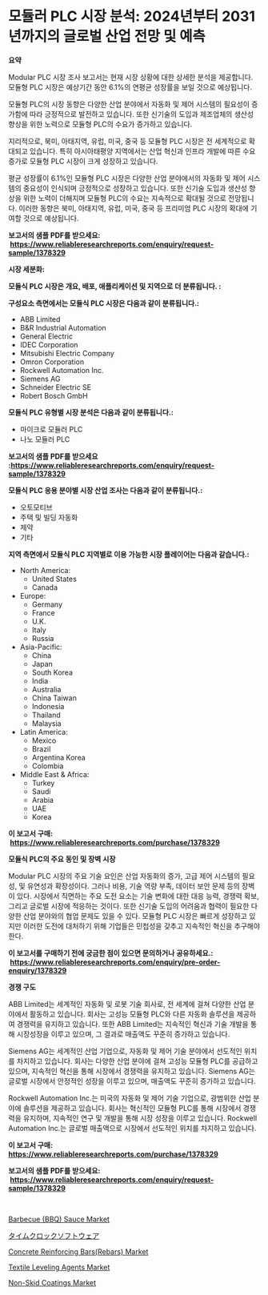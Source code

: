 <p><h1>모듈러 PLC 시장 분석: 2024년부터 2031년까지의 글로벌 산업 전망 및 예측</h1></p><p><strong>요약</strong></p>
<p><p>Modular PLC 시장 조사 보고서는 현재 시장 상황에 대한 상세한 분석을 제공합니다. 모듈형 PLC 시장은 예상기간 동안 6.1%의 연평균 성장률을 보일 것으로 예상됩니다.</p><p>모듈형 PLC의 시장 동향은 다양한 산업 분야에서 자동화 및 제어 시스템의 필요성이 증가함에 따라 긍정적으로 발전하고 있습니다. 또한 신기술의 도입과 제조업체의 생산성 향상을 위한 노력으로 모듈형 PLC의 수요가 증가하고 있습니다.</p><p>지리적으로, 북미, 아태지역, 유럽, 미국, 중국 등 모듈형 PLC 시장은 전 세계적으로 확대되고 있습니다. 특히 아시아태평양 지역에서는 산업 혁신과 인프라 개발에 따른 수요 증가로 모듈형 PLC 시장이 크게 성장하고 있습니다.</p><p>평균 성장률이 6.1%인 모듈형 PLC 시장은 다양한 산업 분야에서의 자동화 및 제어 시스템의 중요성이 인식되며 긍정적으로 성장하고 있습니다. 또한 신기술 도입과 생산성 향상을 위한 노력이 더해지며 모듈형 PLC의 수요는 지속적으로 확대될 것으로 전망됩니다. 이러한 동향은 북미, 아태지역, 유럽, 미국, 중국 등 프리미엄 PLC 시장의 확대에 기여할 것으로 예상됩니다.</p></p>
<p><strong>보고서의 샘플 PDF를 받으세요: &nbsp;<a href="https://www.reliableresearchreports.com/enquiry/request-sample/1378329">https://www.reliableresearchreports.com/enquiry/request-sample/1378329</a></strong></p>
<p><strong>시장 세분화:</strong></p>
<p><strong> 모듈식 PLC 시장은 개요, 배포, 애플리케이션 및 지역으로 더 분류됩니다. :</strong></p>
<p><strong>구성요소 측면에서는 모듈식 PLC 시장은 다음과 같이 분류됩니다.:</strong></p>
<p><ul><li>ABB Limited</li><li>B&R Industrial Automation</li><li>General Electric</li><li>IDEC Corporation</li><li>Mitsubishi Electric Company</li><li>Omron Corporation</li><li>Rockwell Automation Inc.</li><li>Siemens AG</li><li>Schneider Electric SE</li><li>Robert Bosch GmbH</li></ul></p>
<p><strong> 모듈식 PLC 유형별 시장 분석은 다음과 같이 분류됩니다.:</strong></p>
<p><ul><li>마이크로 모듈러 PLC</li><li>나노 모듈러 PLC</li></ul></p>
<p><strong>보고서의 샘플 PDF를 받으세요 :<a href="https://www.reliableresearchreports.com/enquiry/request-sample/1378329">https://www.reliableresearchreports.com/enquiry/request-sample/1378329</a></strong></p>
<p><strong> 모듈식 PLC 응용 분야별 시장 산업 조사는 다음과 같이 분류됩니다.:</strong></p>
<p><ul><li>오토모티브</li><li>주택 및 빌딩 자동화</li><li>제약</li><li>기타</li></ul></p>
<p><strong>지역 측면에서 모듈식 PLC 지역별로 이용 가능한 시장 플레이어는 다음과 같습니다.:</strong></p>
<p><ul>
    <li>
        North America:
        <ul>
            <li>United States</li>
            <li>Canada</li>
        </ul>
    </li>
    <li>
        Europe:
        <ul>
            <li>Germany</li>
            <li>France</li>
            <li>U.K.</li>
            <li>Italy</li>
            <li>Russia</li>
        </ul>
    </li>
    <li>
        Asia-Pacific:
        <ul>
            <li>China</li>
            <li>Japan</li>
            <li>South Korea</li>
            <li>India</li>
            <li>Australia</li>
            <li>China Taiwan</li>
            <li>Indonesia</li>
            <li>Thailand</li>
            <li>Malaysia</li>
        </ul>
    </li>
    <li>
        Latin America:
        <ul>
            <li>Mexico</li>
            <li>Brazil</li>
            <li>Argentina Korea</li>
            <li>Colombia</li>
        </ul>
    </li>
    <li>
        Middle East & Africa:
        <ul>
            <li>Turkey</li>
            <li>Saudi</li>
            <li>Arabia</li>
            <li>UAE</li>
            <li>Korea</li>
        </ul>
    </li>
    </ul></p>
<p><strong>이 보고서 구매: &nbsp;<a href="https://www.reliableresearchreports.com/purchase/1378329">https://www.reliableresearchreports.com/purchase/1378329</a></strong></p>
<p><strong>모듈식 PLC의 주요 동인 및 장벽 시장</strong></p>
<p><p>Modular PLC 시장의 주요 기술 요인은 산업 자동화의 증가, 고급 제어 시스템의 필요성, 및 유연성과 확장성이다. 그러나 비용, 기술 역량 부족, 데이터 보안 문제 등의 장벽이 있다. 시장에서 직면하는 주요 도전 요소는 기술 변화에 대한 대응 능력, 경쟁력 확보, 그리고 글로벌 시장에 적응하는 것이다. 또한 신기술 도입의 어려움과 협력이 필요한 다양한 산업 분야와의 협업 문제도 있을 수 있다. 모듈형 PLC 시장은 빠르게 성장하고 있지만 이러한 도전에 대처하기 위해 기업들은 민첩성을 갖추고 지속적인 혁신을 추구해야 한다.</p></p>
<p><strong>이 보고서를 구매하기 전에 궁금한 점이 있으면 문의하거나 공유하세요.: &nbsp;<a href="https://www.reliableresearchreports.com/enquiry/pre-order-enquiry/1378329">https://www.reliableresearchreports.com/enquiry/pre-order-enquiry/1378329</a></strong></p>
<p><strong>경쟁 구도</strong></p>
<p><p>ABB Limited는 세계적인 자동화 및 로봇 기술 회사로, 전 세계에 걸쳐 다양한 산업 분야에서 활동하고 있습니다. 회사는 고성능 모듈형 PLC와 다른 자동화 솔루션을 제공하여 경쟁력을 유지하고 있습니다. 또한 ABB Limited는 지속적인 혁신과 기술 개발을 통해 시장성장을 이루고 있으며, 그 결과로 매출액도 꾸준히 증가하고 있습니다.</p><p>Siemens AG는 세계적인 산업 기업으로, 자동화 및 제어 기술 분야에서 선도적인 위치를 차지하고 있습니다. 회사는 다양한 산업 분야에 걸쳐 고성능 모듈형 PLC를 공급하고 있으며, 지속적인 혁신을 통해 시장에서 경쟁력을 유지하고 있습니다. Siemens AG는 글로벌 시장에서 안정적인 성장을 이루고 있으며, 매출액도 꾸준히 증가하고 있습니다.</p><p>Rockwell Automation Inc.는 미국의 자동화 및 제어 기술 기업으로, 광범위한 산업 분야에 솔루션을 제공하고 있습니다. 회사는 혁신적인 모듈형 PLC를 통해 시장에서 경쟁력을 유지하며, 지속적인 연구 및 개발을 통해 시장 성장을 이루고 있습니다. Rockwell Automation Inc.는 글로벌 매출액으로 시장에서 선도적인 위치를 차지하고 있습니다.</p></p>
<p><strong>이 보고서 구매: &nbsp; <a href="https://www.reliableresearchreports.com/purchase/1378329">https://www.reliableresearchreports.com/purchase/1378329</a></strong></p>
<p><strong>보고서의 샘플 PDF를 받으세요: &nbsp;<a href="https://www.reliableresearchreports.com/enquiry/request-sample/1378329">https://www.reliableresearchreports.com/enquiry/request-sample/1378329</a></strong><strong></strong></p>
<p>&nbsp;</p>
<p><p><a href="https://issuu.com/reportprime-2/docs/barbecue-bbq-sauce-market-size-2030.pptx">Barbecue (BBQ) Sauce Market</a></p><p><a href="https://github.com/xnljig2898992/Market-Research-Report-List-1/blob/main/8087441772.md">タイムクロックソフトウェア</a></p><p><a href="https://fuschia-pecorino-a6d.notion.site/Concrete-Reinforcing-Bars-Rebars-Market-A-Comprehensive-Report-of-its-Market-Share-Growth-Trends-628b973867104bddbbb59438abe12942">Concrete Reinforcing Bars(Rebars) Market</a></p><p><a href="https://github.com/PeterParrish5/Market-Research-Report-List-3/blob/main/textile-leveling-agents-market.md">Textile Leveling Agents Market</a></p><p><a href="https://github.com/jhcraigie/Market-Research-Report-List-2/blob/main/non-skid-coatings-market.md">Non-Skid Coatings Market</a></p></p>